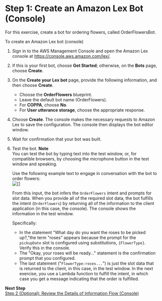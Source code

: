 # Step 1: Create an Amazon Lex Bot \(Console\)<a name="gs-bp-create-bot"></a>

For this exercise, create a bot for ordering flowers, called OrderFlowersBot\.

To create an Amazon Lex bot \(console\)

1. Sign in to the AWS Management Console and open the Amazon Lex console at [https://console\.aws\.amazon\.com/lex/](https://console.aws.amazon.com/lex/)\.

1. If this is your first bot, choose **Get Started**; otherwise, on the **Bots** page, choose **Create**\. 

1. On the **Create your Lex bot** page, provide the following information, and then choose **Create**\.
   + Choose the **OrderFlowers** blueprint\.
   + Leave the default bot name \(OrderFlowers\)\.
   + For **COPPA**, choose **No**\.
   + For **User utterance storage**, choose the appropriate response\.

1. Choose **Create**\. The console makes the necessary requests to Amazon Lex to save the configuration\. The console then displays the bot editor window\.

1. Wait for confirmation that your bot was built\.

1. Test the bot\.
**Note**  
You can test the bot by typing text into the test window, or, for compatible browsers, by choosing the microphone button in the test window and speaking\. 

   Use the following example text to engage in conversation with the bot to order flowers:  
![\[\]](http://docs.aws.amazon.com/lex/latest/dg/images/OrderFlowers-NoLambda.png)

   From this input, the bot infers the `OrderFlowers` intent and prompts for slot data\. When you provide all of the required slot data, the bot fulfills the intent \(`OrderFlowers`\) by returning all of the information to the client application \(in this case, the console\)\. The console shows the information in the test window\.

   Specifically:
   + In the statement "What day do you want the roses to be picked up?,"the term "roses" appears because the prompt for the `pickupDate` slot is configured using substitutions, `{FlowerType}`\. Verify this in the console\.
   + The "Okay, your roses will be ready\.\.\." statement is the confirmation prompt that you configured\. 
   + The last statement \("`FlowerType:roses...`"\) is just the slot data that is returned to the client, in this case, in the test window\. In the next exercise, you use a Lambda function to fulfill the intent, in which case you get a message indicating that the order is fulfilled\.

**Next Step**  
[Step 2 \(Optional\): Review the Details of Information Flow \(Console\)](gs-bp-details-two-runtime-apis.md)